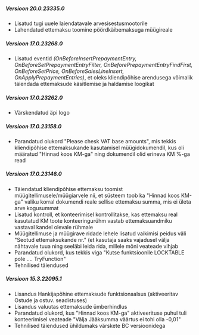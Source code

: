 ---
---
##### Versioon 20.0.23335.0
- Lisatud tugi uuele laiendatavale arvesisestusmootorile
- Lahendatud ettemaksu toomine pöördkäibemaksuga müügireale

##### Versioon 17.0.23268.0
- Lisatud eventid _(OnBeforeInsertPrepaymentEntry, OnBeforeSetPrepaymentEntryFilter, OnBeforePrepaymentEntryFindFirst, OnBeforeSetPrice, OnBeforeSalesLineInsert, OnApplyPrepaymentEntries)_, et oleks kliendipõhise arendusega võimalik täiendada ettemaksude käsitlemise ja haldamise loogikat  

##### Versioon 17.0.23262.0
- Värskendatud äpi logo
  
##### Versioon 17.0.23158.0
- Parandatud olukord "Please chesk VAT base amounts", mis tekkis kliendipõhise ettemaksukande kasutamisel müügidokumendil, kus oli määratud "Hinnad koos KM-ga" ning dokumendil olid erineva KM %-ga read  

##### Versioon 17.0.23146.0
- Täiendatud kliendipõhise ettemaksu toomist müügitellimusele/müügiarvele nii, et süsteem toob ka "Hinnad koos KM-ga" valiku korral dokumendi reale sellise ettemaksu summa, mis ei ületa arve kogusummat
- Lisatud kontroll, et konteerimisel kontrollitakse, kas ettemaksu real kasutatud KM toote konteeringurühm vastab ettemaksuandmiku vastaval kandel olevale rühmale
- Müügitellimuse ja müügirave ridade lehele lisatud vaikimisi peidus väli "Seotud ettemaksukande nr." (et kasutaja saaks vajadusel välja nähtavale tuua ning seeläbi leida rida, millele mõni veateade vihjab
- Parandatud olukord, kus tekkis viga "Kutse funktsioonile LOCKTABLE pole .... TryFunction" 
- Tehnilised täiendused  

##### Versioon 15.3.22095.1
- Lisandus Hankijapõhine ettemaksude funktsionaalsus (aktiveeritav Ostude ja ostuv. seadistuses)
- Lisandus valuutas ettemaksude ümberhindlus
- Parandatud olukord, kus "Hinnad koos KM-ga" aktiveerituse puhul tuli konteerimisel veateade "Välja Jääksumma väärtus ei tohi olla -0,01"
- Tehnilised täiendused ühildumaks värskete BC versioonidega
